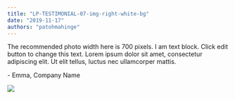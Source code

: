 ```yaml
---
title: "LP-TESTIMONIAL-07-img-right-white-bg"
date: "2019-11-17"
authors: "patohmahinge"
---
```


The recommended photo width here is 700 pixels. I am text block. Click edit button to change this text. Lorem ipsum dolor sit amet, consectetur adipiscing elit. Ut elit tellus, luctus nec ullamcorper mattis.

\- Emma, Company Name

![](images/placeholder-700x450.jpg)
